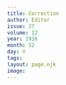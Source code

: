 ```yaml
---
title: Correction
author: Editor 
issue: 27
volume: 12
year: 1916
month: 52
day: V
tags:
layout: page.njk
image:
---
```





